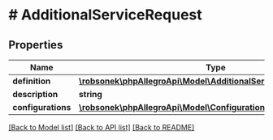 # # AdditionalServiceRequest

## Properties

Name | Type | Description | Notes
------------ | ------------- | ------------- | -------------
**definition** | [**\robsonek\phpAllegroApi\Model\AdditionalServiceDefinitionRequest**](AdditionalServiceDefinitionRequest.md) |  |
**description** | **string** |  |
**configurations** | [**\robsonek\phpAllegroApi\Model\Configuration[]**](Configuration.md) |  |

[[Back to Model list]](../../README.md#models) [[Back to API list]](../../README.md#endpoints) [[Back to README]](../../README.md)
